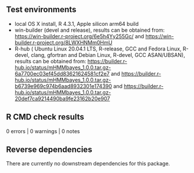 
## Test environments
* local OS X install, R 4.3.1, Apple silicon arm64 build
* win-builder (devel and release), results can be obtained from: https://win-builder.r-project.org/6e5h4Yy255Gc/ and https://win-builder.r-project.org/8LWXHNMm0HmU
* R-hub (
    Ubuntu Linux 20.04.1 LTS, R-release, GCC and 
    Fedora Linux, R-devel, clang, gfortran and 
    Debian Linux, R-devel, GCC ASAN/UBSAN), results can be obtained from: 
     https://builder.r-hub.io/status/mHMMbayes_1.0.0.tar.gz-6a7700ec03ef45dd83621624581cf2e7 and 
     https://builder.r-hub.io/status/mHMMbayes_1.0.0.tar.gz-b6739e969c974b6aad8932301e174390 and 
     https://builder.r-hub.io/status/mHMMbayes_1.0.0.tar.gz-20def7ca9214490ba9fe23162b20e907
 
## R CMD check results

0 errors | 0 warnings | 0 notes

## Reverse dependencies
There are currently no downstream dependencies for this package.
